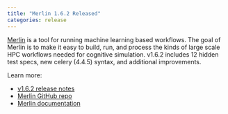 ```yaml
---
title: "Merlin 1.6.2 Released"
categories: release
---
```


[Merlin](https://github.com/LLNL/merlin) is a tool for running machine learning based workflows. The goal of Merlin is to make it easy to build, run, and process the kinds of large scale HPC workflows needed for cognitive simulation. v1.6.2 includes 12 hidden test specs, new celery (4.4.5) syntax, and additional improvements.

Learn more:
- [v1.6.2 release notes](https://github.com/LLNL/merlin/releases/tag/1.6.2)
- [Merlin GitHub repo](https://github.com/LLNL/merlin)
- [Merlin documentation](https://merlin.readthedocs.io/en/latest/)
